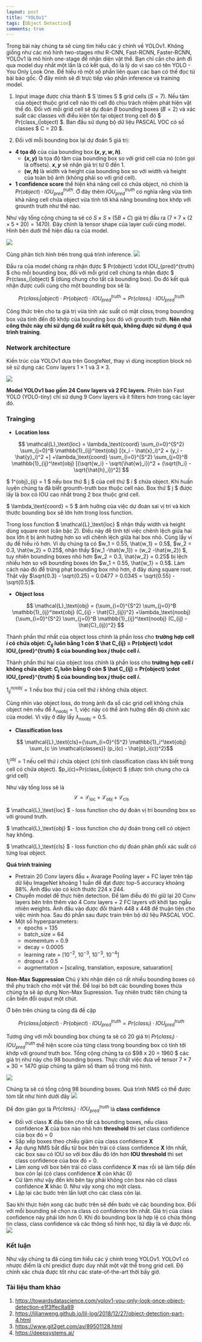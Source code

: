 ```yaml
---
layout: post
title: "YOLOv1"
tags: [Object Detection]
comments: true
---
```

Trong bài này chúng ta sẽ cùng tìm hiểu các ý chính về YOLOv1. 
Không giống như các mô hình two-stages như R-CNN, Fast-RCNN, Faster-RCNN, YOLOv1 là mô hình one-stage để nhận diện vật thể. Bạn chỉ cần cho ảnh đi qua model duy nhất một lần là có kết quả, đó là lý do vì sao có tên YOLO - You Only Look One.
Để hiểu rõ một số phần liên quan các bạn có thể đọc từ bài báo gốc. Ở đây mình sẽ đi trực tiếp vào phần inference và training model.

1. Input image được chia thành $ S \times S $ grid cells ($S=7$). Nếu tâm của object thuộc grid cell nào thì cell đó chịu trách nhiệm phát hiện vật thể đó. 
Đối với mỗi grid cell sẽ dự đoán $B$ bounding boxes ($B=2$) và xác suất các classes với điều kiện tồn tại object trong cell đó $ Pr(class_i|object) $. Ban đầu sử dụng bộ dữ liệu PASCAL VOC có số classes $ C = 20 $.

2. Đối với mỗi bounding box lại dự đoán 5 giá trị:
* **4 tọa độ** của của bounding box **$(x, y, w, h)$**. 
    * **$(x, y)$** là tọa độ tâm của bounding box so với grid cell của nó (còn gọi là offsets). **$x, y$** sẽ nhận giá trị từ 0 đến 1.
    * **$(w, h)$** là width và height của bounding box so với width và height của toàn bộ ảnh (không phải so với grid cell).
* **1 confidence score** thể hiện khả năng cell có chứa object, nó chính là $Pr(object) \cdot IOU_{pred}^{truth}$. Ở đây thêm $IOU_{pred}^{truth}$ có nghĩa rằng vừa tính khả năng cell chứa object vừa tính tới khả năng bounding box khớp với grounth truth như thế nào.

Như vậy tổng cộng chúng ta sẽ có $S \times S \times (5B + C)$ giá trị đầu ra ($7 \times 7 \times (2\times 5 + 20)=1470$). Đây chính là tensor shape của layer cuối cùng model. Hình bên dưới thể hiện đầu ra của model.

<img src="https://miro.medium.com/max/941/1*YG6heD55fEmZeUKRSlsqlA.png">

Cùng phân tích hình trên trong quá trình inference. 
<img src="https://lilianweng.github.io/lil-log/assets/images/yolo.png">

Đầu ra của model chúng ra nhận được $ Pr(object) \cdot IOU_{pred}^{truth} $ cho mỗi bounding box, đối với mỗi grid cell chúng ta nhận được $ Pr(class_i|object) $ (dùng chung cho tất cả bounding box). Do đó kết quả nhận được cuối cùng cho một bounding box sẽ là:

$$ Pr(class_i | object) \cdot Pr(object) \cdot IOU_{pred}^{truth} = Pr(class_i) \cdot IOU_{pred}^{truth}$$

Công thức trên cho ta giá trị vừa tính xác suất có mặt $class_i$ trong bounding box vừa tính đến độ khớp của bounding box đó với grounth truth. **Nên nhớ công thức này chỉ sử dụng để xuất ra kết quả, không được sử dụng ở quá trình training**.

### Network architecture
Kiến trúc của YOLOv1 dựa trên GoogleNet, thay vì dùng inception block nó sẽ sử dụng các Conv layers $1 \times 1$ và $3 \times 3$.

<img src="https://miro.medium.com/max/2438/1*q5feieizWKYq7dpWjYvCOw.png">

**Model YOLOv1 bao gồm 24 Conv layers và 2 FC layers.** Phiên bản Fast YOLO (YOLO-tiny) chỉ sử dụng 9 Conv layers và ít filters hơn trong các layer đó.

### Trainging

* **Location loss**

$$ \mathcal{L}_\text{loc} = \lambda_\text{coord} \sum_{i=0}^{S^2} \sum_{j=0}^B \mathbb{1}_{ij}^\text{obj} [(x_i - \hat{x}_i)^2 + (y_i - \hat{y}_i)^2 +] +\lambda_\text{coord} \sum_{i=0}^{S^2} \sum_{j=0}^B \mathbb{1}_{ij}^\text{obj} [(\sqrt{w_i} - \sqrt{\hat{w}_i})^2 + (\sqrt{h_i} - \sqrt{\hat{h}_i})^2] $$

$ 1^{obj}_{ij} = 1 $ nếu box thứ $ j $ của cell thứ $ i $ chứa object. 
Khi huấn luyện chúng ta đã biết grounth-truth box thuộc cell nào. Box thứ $ j $ được lấy là box có IOU cao nhất trong 2 box thuộc grid cell.

$ \lambda_\text{coord} = 5 $ ảnh hưởng của việc dự đoán sai vị trí và kích thước bounding box sẽ lớn hơn trong loss function.

Trong loss function $ \mathcal{L}_\text{loc} $ nhận thấy width và height dùng square root (căn bậc 2). Điều này để tính tớí việc chênh lệch giữa hai box lớn ít bị ảnh hưởng hơn so với chênh lệch giữa hai box nhỏ. Cùng lấy ví dụ để hiểu rõ hơn. Ví dụ chúng ta có $w_1 = 0.55, \hat{w_1} = 0.5$, $w_2 = 0.3, \hat{w_2} = 0.25$, nhận thấy $(w_1 -\hat{w_1}) = (w_2 -\hat{w_2}) $, tuy nhiên bounding boxes nhỏ hơn $w_2 = 0.3, \hat{w_2} = 0.25$ bị lệch nhiều hơn so với bounding boxes lớn $w_1 = 0.55, \hat{w_1} = 0.5$. Làm cách nào đó để trừng phạt bounding box nhỏ hơn, ở đây dùng square root. Thật vậy $\sqrt{0.3} - \sqrt{0.25} = 0.0477 > 0.0345 = \sqrt{0.55} - \sqrt{0.5}$.



* **Object loss**

$$ \mathcal{L}_\text{obj} = {\sum_{i=0}^{S^2} \sum_{j=0}^B \mathbb{1}_{ij}^\text{obj} (C_{ij} - \hat{C}_{ij})^2} +\lambda_\text{noobj}{\sum_{i=0}^{S^2} \sum_{j=0}^B \mathbb{1}_{ij}^\text{noobj} (C_{ij} - \hat{C}_{ij})^2} $$

Thành phần thứ nhất của object loss chính là phần loss cho **trường hợp cell $i$ có chứa objet: $C_{ij}$ luôn bằng 1 còn $ \hat C_{ij} =  Pr(object) \cdot IOU_{pred}^{truth} $ của bounding box $j$ thuộc cell $i$.**

Thành phần thứ hai của object loss chính là phần loss cho **trường hợp cell $i$ không chứa objet: $C_{i}$ luôn bằng 0 còn $ \hat C_{ij} =  Pr(object) \cdot IOU_{pred}^{truth} $ của bounding box $j$ thuộc cell $i$.**

$1^{noobj}_{ij} = 1$ nếu box thứ $j$ của cell thứ $i$ không chứa object.

Cùng nhìn vào object loss, do trong ảnh đa số các grid cell không chứa object nên nếu để $\lambda_\text{noobj} = 1$, việc này có thể ảnh hưởng đến độ chính xác của model. Vì vậy ở đây lấy $\lambda_\text{noobj} =0.5$.

* **Classification loss**

$$ \mathcal{L}_\text{cls}={\sum_{i=0}^{S^2} \mathbb{1}_i^\text{obj}  \sum_{c \in \mathcal{classes}} (p_i(c) - \hat{p}_i(c))^2}$$

$1^{obj}_{i}=1$ nếu cell thứ $i$ chứa object (chỉ tính classification class khi biết trong cell có chứa object). $p_i(c)=Pr(class_i|object) $ (được tính chung cho cả grid cell)

Như vậy tổng loss sẽ là
$$ \mathcal{L} = \mathcal{L}_\text{loc} + \mathcal{L}_\text{obj} +\mathcal{L}_\text{cls} $$

$ \mathcal{L}_\text{loc} $ - loss function cho dự đoán vị trí bounding box so với ground truth.

$ \mathcal{L}_\text{obj} $ - loss function cho dự đoán trong cell có object hay không.

$ \mathcal{L}_\text{cls} $ - loss function cho dự đoán phân phối xác suất có từng loại object.

**Quá trình training**
* Pretrain 20 Conv layers đầu + Avarage Pooling layer + FC layer trên tập dữ liệu ImageNet khoảng 1 tuần để đạt được top-5 accuracy khoảng 88%. Ảnh đầu vào có kích thước 224 x 244.
* Chuyển model để thực hiện detection. Để làm điều đó thì giữ lại 20 Conv layers bên trên thêm vào 4 Conv layers + 2 FC layers với khởi tạo ngẫu nhiên weights. Ảnh đầu vào được đổi thành 448 x 448 để thuận tiện cho việc minh họa. Sau đó phần sau được train trên bộ dữ liệu PASCAL VOC.
* Một số hyperparameters:
    * epochs = 135
    * batch_size = 64
    * momemtum = 0.9
    * decay = 0.0005
    * learning rate = $[10^{-2},\ 10^{-3},\ 10^{-3},\ 10^{-4}]$
    * dropout = 0.5
    * augmentation = [scaling, translation, exposure, satuaration]

**Non-Max Suppression**
Chú ý khi nhận diện có rất nhiều bounding boxes có thể phụ trách cho một vật thể. Để loại bỏ bớt các bounding boxes thừa chúng ta sẽ áp dụng Non-Max Supression. Tuy nhiên trước tiên chúng ta cần biến đổi ouput một chút.

Ở bên trên chúng ta cũng đã đề cập

$$ Pr(class_i | object) \cdot Pr(object) \cdot IOU_{pred}^{truth} = Pr(class_i) \cdot IOU_{pred}^{truth}$$

Tương ứng với mỗi bounding box chúng ta sẽ có 20 giá trị $Pr(class_i) \cdot IOU_{pred}^{truth}$ thể hiện score của từng class trong bounding box có tính tới khớp với ground truth box. Tổng cộng chúng ta có $98 x 20 = 1960 $ các giá trị như này cho 98 bounding boxes. Thực chất việc đưa về tensor $7 \times 7 \times 30 = 1470$ giúp chúng ta giảm số tham số trong mô hình.

<img src="../images/yolov1.png">

Chúng ta sẽ có tổng cộng 98 bounding boxes. Quá trình NMS có thể được tóm tắt như hình dưới đây
<img src="../images/yolov1_1.png">

Để đơn giản gọi là $Pr(class_i) \cdot IOU_{pred}^{truth}$ là **class confidence**
* Đối với class **X** đầu tiên cho tất cả bounding boxes, nếu class confidence **X** của box nào nhỏ hơn **threshold** thì set class confidence của box đó = 0
* Sắp xếp boxes theo chiều giảm của class confidence **X**
* Áp dụng NMS bắt đầu từ box bên trái có class confidence **X** lớn nhất, các box sau có IOU so với box đầu đó lớn hơn **IOU threshold** thì set class confidence của box đó = 0. 
* Làm xong với box bên trái có class confidence **X** max rồi sẽ làm tiếp đến box còn lại (có class confidence **X** còn khác 0)
* Cứ làm như vậy đến khi bên tay phải không còn box nào có class confidence **X** khác 0. Như vậy xong cho một class.
* Lặp lại các bước trên lần lượt cho các class còn lại.

Sau khi thực hiện xong các bước trên sẽ đến bước vẽ các bounding box. Đối với mỗi bounding sẽ chọn ra class có confidence lớn nhất. Giá trị của class confidence này phải lớn hơn 0. Khi đó bounding box là hợp lệ có chứa thông tin class, class confidence và các thông số hình học, từ đây là vẽ được rồi. 
<img src="../images/yolov1_2.png">

### Kết luận
Như vậy chúng ta đã cùng tìm hiểu các ý chính trong YOLOv1. YOLOv1 có nhược điểm là chỉ preidict được duy nhất một vật thể trong grid cell. Độ chính xác chưa được tốt như các state-of-the-art thời bấy giờ.

### Tài liệu tham khảo
1. https://towardsdatascience.com/yolov1-you-only-look-once-object-detection-e1f3ffec8a89
2. https://lilianweng.github.io/lil-log/2018/12/27/object-detection-part-4.html
3. https://www.git2get.com/av/89501128.html
4. https://deepsystems.ai/





